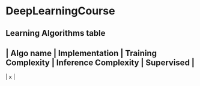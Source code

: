 # DeepLearningCourse


## Learning Algorithms table

| Algo name | Implementation | Training Complexity | Inference Complexity | Supervised |
----
| x |
